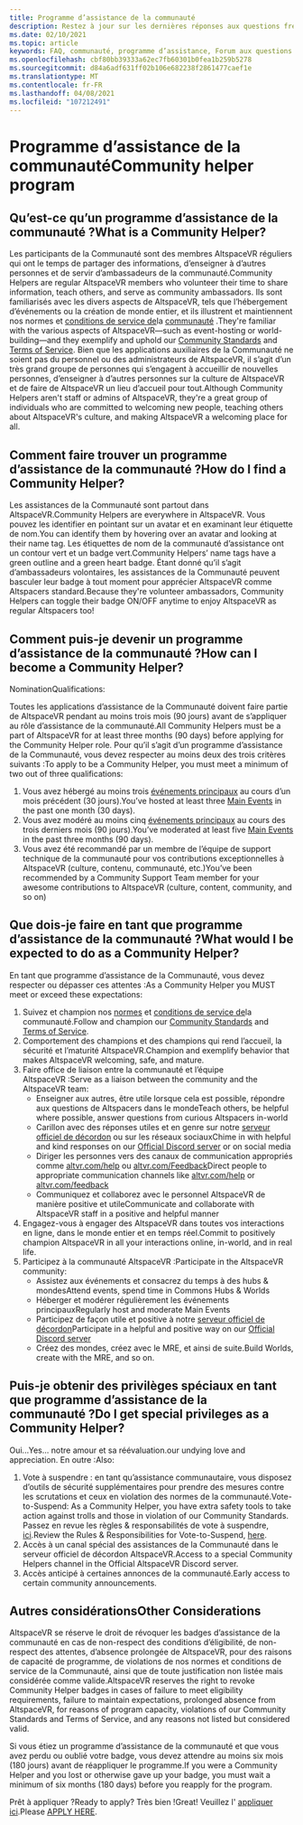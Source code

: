 ```yaml
---
title: Programme d’assistance de la communauté
description: Restez à jour sur les dernières réponses aux questions fréquemment posées sur la communauté AltspaceVR.
ms.date: 02/10/2021
ms.topic: article
keywords: FAQ, communauté, programme d’assistance, Forum aux questions
ms.openlocfilehash: cbf80bb39333a62ec7fb60301b0fea1b259b5278
ms.sourcegitcommit: d84a6adf631ff02b106e682238f2861477caef1e
ms.translationtype: MT
ms.contentlocale: fr-FR
ms.lasthandoff: 04/08/2021
ms.locfileid: "107212491"
---
```

# <a name="community-helper-program"></a><span data-ttu-id="0bc34-104">Programme d’assistance de la communauté</span><span class="sxs-lookup"><span data-stu-id="0bc34-104">Community helper program</span></span>

## <a name="what-is-a-community-helper"></a><span data-ttu-id="0bc34-105">Qu’est-ce qu’un programme d’assistance de la communauté ?</span><span class="sxs-lookup"><span data-stu-id="0bc34-105">What is a Community Helper?</span></span> 

<span data-ttu-id="0bc34-106">Les participants de la Communauté sont des membres AltspaceVR réguliers qui ont le temps de partager des informations, d’enseigner à d’autres personnes et de servir d’ambassadeurs de la communauté.</span><span class="sxs-lookup"><span data-stu-id="0bc34-106">Community Helpers are regular AltspaceVR members who volunteer their time to share information, teach others, and serve as community ambassadors.</span></span> <span data-ttu-id="0bc34-107">Ils sont familiarisés avec les divers aspects de AltspaceVR, tels que l’hébergement d’événements ou la création de monde entier, et ils illustrent et maintiennent nos normes et [conditions de service de](terms-of-service.md)la [communauté](community-standards.md) .</span><span class="sxs-lookup"><span data-stu-id="0bc34-107">They're familiar with the various aspects of AltspaceVR—such as event-hosting or world-building—and they exemplify and uphold our [Community Standards](community-standards.md) and [Terms of Service](terms-of-service.md).</span></span> <span data-ttu-id="0bc34-108">Bien que les applications auxiliaires de la Communauté ne soient pas du personnel ou des administrateurs de AltspaceVR, il s’agit d’un très grand groupe de personnes qui s’engagent à accueillir de nouvelles personnes, d’enseigner à d’autres personnes sur la culture de AltspaceVR et de faire de AltspaceVR un lieu d’accueil pour tout.</span><span class="sxs-lookup"><span data-stu-id="0bc34-108">Although Community Helpers aren't staff or admins of AltspaceVR, they're a great group of individuals who are committed to welcoming new people, teaching others about AltspaceVR's culture, and making AltspaceVR a welcoming place for all.</span></span>

## <a name="how-do-i-find-a-community-helper"></a><span data-ttu-id="0bc34-109">Comment faire trouver un programme d’assistance de la communauté ?</span><span class="sxs-lookup"><span data-stu-id="0bc34-109">How do I find a Community Helper?</span></span> 
<span data-ttu-id="0bc34-110">Les assistances de la Communauté sont partout dans AltspaceVR.</span><span class="sxs-lookup"><span data-stu-id="0bc34-110">Community Helpers are everywhere in AltspaceVR.</span></span> <span data-ttu-id="0bc34-111">Vous pouvez les identifier en pointant sur un avatar et en examinant leur étiquette de nom.</span><span class="sxs-lookup"><span data-stu-id="0bc34-111">You can identify them by hovering over an avatar and looking at their name tag.</span></span> <span data-ttu-id="0bc34-112">Les étiquettes de nom de la communauté d’assistance ont un contour vert et un badge vert.</span><span class="sxs-lookup"><span data-stu-id="0bc34-112">Community Helpers’ name tags have a green outline and a green heart badge.</span></span> <span data-ttu-id="0bc34-113">Étant donné qu’il s’agit d’ambassadeurs volontaires, les assistances de la Communauté peuvent basculer leur badge à tout moment pour apprécier AltspaceVR comme Altspacers standard.</span><span class="sxs-lookup"><span data-stu-id="0bc34-113">Because they're volunteer ambassadors, Community Helpers can toggle their badge ON/OFF anytime to enjoy AltspaceVR as regular Altspacers too!</span></span>

## <a name="how-can-i-become-a-community-helper"></a><span data-ttu-id="0bc34-114">Comment puis-je devenir un programme d’assistance de la communauté ?</span><span class="sxs-lookup"><span data-stu-id="0bc34-114">How can I become a Community Helper?</span></span> 

<span data-ttu-id="0bc34-115">Nomination</span><span class="sxs-lookup"><span data-stu-id="0bc34-115">Qualifications:</span></span> 

<span data-ttu-id="0bc34-116">Toutes les applications d’assistance de la Communauté doivent faire partie de AltspaceVR pendant au moins trois mois (90 jours) avant de s’appliquer au rôle d’assistance de la communauté.</span><span class="sxs-lookup"><span data-stu-id="0bc34-116">All Community Helpers must be a part of AltspaceVR for at least three months (90 days) before applying for the Community Helper role.</span></span> <span data-ttu-id="0bc34-117">Pour qu’il s’agit d’un programme d’assistance de la Communauté, vous devez respecter au moins deux des trois critères suivants :</span><span class="sxs-lookup"><span data-stu-id="0bc34-117">To apply to be a Community Helper, you must meet a minimum of two out of three qualifications:</span></span> 

1. <span data-ttu-id="0bc34-118">Vous avez hébergé au moins trois [événements principaux](../tutorials/main-events.md) au cours d’un mois précédent (30 jours).</span><span class="sxs-lookup"><span data-stu-id="0bc34-118">You’ve hosted at least three [Main Events](../tutorials/main-events.md) in the past one month (30 days).</span></span> 
2. <span data-ttu-id="0bc34-119">Vous avez modéré au moins cinq [événements principaux](../tutorials/main-events.md) au cours des trois derniers mois (90 jours).</span><span class="sxs-lookup"><span data-stu-id="0bc34-119">You’ve moderated at least five [Main Events](../tutorials/main-events.md) in the past three months (90 days).</span></span> 
3. <span data-ttu-id="0bc34-120">Vous avez été recommandé par un membre de l’équipe de support technique de la communauté pour vos contributions exceptionnelles à AltspaceVR (culture, contenu, communauté, etc.)</span><span class="sxs-lookup"><span data-stu-id="0bc34-120">You’ve been recommended by a Community Support Team member for your awesome contributions to AltspaceVR (culture, content, community, and so on)</span></span>

## <a name="what-would-i-be-expected-to-do-as-a-community-helper"></a><span data-ttu-id="0bc34-121">Que dois-je faire en tant que programme d’assistance de la communauté ?</span><span class="sxs-lookup"><span data-stu-id="0bc34-121">What would I be expected to do as a Community Helper?</span></span> 

<span data-ttu-id="0bc34-122">En tant que programme d’assistance de la Communauté, vous devez respecter ou dépasser ces attentes :</span><span class="sxs-lookup"><span data-stu-id="0bc34-122">As a Community Helper you MUST meet or exceed these expectations:</span></span> 

1. <span data-ttu-id="0bc34-123">Suivez et champion nos [normes](community-standards.md) et [conditions de service de](terms-of-service.md)la communauté.</span><span class="sxs-lookup"><span data-stu-id="0bc34-123">Follow and champion our [Community Standards](community-standards.md) and [Terms of Service](terms-of-service.md).</span></span>
2. <span data-ttu-id="0bc34-124">Comportement des champions et des champions qui rend l’accueil, la sécurité et l’maturité AltspaceVR.</span><span class="sxs-lookup"><span data-stu-id="0bc34-124">Champion and exemplify behavior that makes AltspaceVR welcoming, safe, and mature.</span></span>
3. <span data-ttu-id="0bc34-125">Faire office de liaison entre la communauté et l’équipe AltspaceVR :</span><span class="sxs-lookup"><span data-stu-id="0bc34-125">Serve as a liaison between the community and the AltspaceVR team:</span></span>
    * <span data-ttu-id="0bc34-126">Enseigner aux autres, être utile lorsque cela est possible, répondre aux questions de Altspacers dans le monde</span><span class="sxs-lookup"><span data-stu-id="0bc34-126">Teach others, be helpful where possible, answer questions from curious Altspacers in-world</span></span>
    * <span data-ttu-id="0bc34-127">Carillon avec des réponses utiles et en genre sur notre [serveur officiel de décordon](https://altvr.com/discord) ou sur les réseaux sociaux</span><span class="sxs-lookup"><span data-stu-id="0bc34-127">Chime in with helpful and kind responses on our [Official Discord server](https://altvr.com/discord) or on social media</span></span>
    * <span data-ttu-id="0bc34-128">Diriger les personnes vers des canaux de communication appropriés comme [altvr.com/help](../world-building/getting-help.md) ou [altvr.com/Feedback](https://help.altvr.com/hc/requests/new?ticket_form_id=360001742213)</span><span class="sxs-lookup"><span data-stu-id="0bc34-128">Direct people to appropriate communication channels like [altvr.com/help](../world-building/getting-help.md) or [altvr.com/feedback](https://help.altvr.com/hc/requests/new?ticket_form_id=360001742213)</span></span>
    * <span data-ttu-id="0bc34-129">Communiquez et collaborez avec le personnel AltspaceVR de manière positive et utile</span><span class="sxs-lookup"><span data-stu-id="0bc34-129">Communicate and collaborate with AltspaceVR staff in a positive and helpful manner</span></span> 
4. <span data-ttu-id="0bc34-130">Engagez-vous à engager des AltspaceVR dans toutes vos interactions en ligne, dans le monde entier et en temps réel.</span><span class="sxs-lookup"><span data-stu-id="0bc34-130">Commit to positively champion AltspaceVR in all your interactions online, in-world, and in real life.</span></span> 
5. <span data-ttu-id="0bc34-131">Participez à la communauté AltspaceVR :</span><span class="sxs-lookup"><span data-stu-id="0bc34-131">Participate in the AltspaceVR community:</span></span>
    * <span data-ttu-id="0bc34-132">Assistez aux événements et consacrez du temps à des hubs & mondes</span><span class="sxs-lookup"><span data-stu-id="0bc34-132">Attend events, spend time in Commons Hubs & Worlds</span></span>
    * <span data-ttu-id="0bc34-133">Héberger et modérer régulièrement les événements principaux</span><span class="sxs-lookup"><span data-stu-id="0bc34-133">Regularly host and moderate Main Events</span></span>
    * <span data-ttu-id="0bc34-134">Participez de façon utile et positive à notre [serveur officiel de décordon](https://altvr.com/discord)</span><span class="sxs-lookup"><span data-stu-id="0bc34-134">Participate in a helpful and positive way on our [Official Discord server](https://altvr.com/discord)</span></span>
    * <span data-ttu-id="0bc34-135">Créez des mondes, créez avec le MRE, et ainsi de suite.</span><span class="sxs-lookup"><span data-stu-id="0bc34-135">Build Worlds, create with the MRE, and so on.</span></span> 

## <a name="do-i-get-special-privileges-as-a-community-helper"></a><span data-ttu-id="0bc34-136">Puis-je obtenir des privilèges spéciaux en tant que programme d’assistance de la communauté ?</span><span class="sxs-lookup"><span data-stu-id="0bc34-136">Do I get special privileges as a Community Helper?</span></span> 

<span data-ttu-id="0bc34-137">Oui...</span><span class="sxs-lookup"><span data-stu-id="0bc34-137">Yes…</span></span> <span data-ttu-id="0bc34-138">notre amour et sa réévaluation.</span><span class="sxs-lookup"><span data-stu-id="0bc34-138">our undying love and appreciation.</span></span> <span data-ttu-id="0bc34-139">En outre :</span><span class="sxs-lookup"><span data-stu-id="0bc34-139">Also:</span></span>

1. <span data-ttu-id="0bc34-140">Vote à suspendre : en tant qu’assistance communautaire, vous disposez d’outils de sécurité supplémentaires pour prendre des mesures contre les scrutations et ceux en violation des normes de la communauté.</span><span class="sxs-lookup"><span data-stu-id="0bc34-140">Vote-to-Suspend: As a Community Helper, you have extra safety tools to take action against trolls and those in violation of our Community Standards.</span></span> <span data-ttu-id="0bc34-141">Passez en revue les règles & responsabilités de vote à suspendre, [ici](community-helper-guide.md).</span><span class="sxs-lookup"><span data-stu-id="0bc34-141">Review the Rules & Responsibilities for Vote-to-Suspend, [here](community-helper-guide.md).</span></span>
2. <span data-ttu-id="0bc34-142">Accès à un canal spécial des assistances de la Communauté dans le serveur officiel de décordon AltspaceVR.</span><span class="sxs-lookup"><span data-stu-id="0bc34-142">Access to a special Community Helpers channel in the Official AltspaceVR Discord server.</span></span>
3. <span data-ttu-id="0bc34-143">Accès anticipé à certaines annonces de la communauté.</span><span class="sxs-lookup"><span data-stu-id="0bc34-143">Early access to certain community announcements.</span></span>

## <a name="other-considerations"></a><span data-ttu-id="0bc34-144">Autres considérations</span><span class="sxs-lookup"><span data-stu-id="0bc34-144">Other Considerations</span></span>

<span data-ttu-id="0bc34-145">AltspaceVR se réserve le droit de révoquer les badges d’assistance de la communauté en cas de non-respect des conditions d’éligibilité, de non-respect des attentes, d’absence prolongée de AltspaceVR, pour des raisons de capacité de programme, de violations de nos normes et conditions de service de la Communauté, ainsi que de toute justification non listée mais considérée comme valide.</span><span class="sxs-lookup"><span data-stu-id="0bc34-145">AltspaceVR reserves the right to revoke Community Helper badges in cases of failure to meet eligibility requirements, failure to maintain expectations, prolonged absence from AltspaceVR, for reasons of program capacity, violations of our Community Standards and Terms of Service, and any reasons not listed but considered valid.</span></span>

<span data-ttu-id="0bc34-146">Si vous étiez un programme d’assistance de la communauté et que vous avez perdu ou oublié votre badge, vous devez attendre au moins six mois (180 jours) avant de réappliquer le programme.</span><span class="sxs-lookup"><span data-stu-id="0bc34-146">If you were a Community Helper and you lost or otherwise gave up your badge, you must wait a minimum of six months (180 days) before you reapply for the program.</span></span>

<span data-ttu-id="0bc34-147">Prêt à appliquer ?</span><span class="sxs-lookup"><span data-stu-id="0bc34-147">Ready to apply?</span></span>
<span data-ttu-id="0bc34-148">Très bien !</span><span class="sxs-lookup"><span data-stu-id="0bc34-148">Great!</span></span> <span data-ttu-id="0bc34-149">Veuillez l' [appliquer ici](https://help.altvr.com/hc/requests/new?ticket_form_id=360002060313).</span><span class="sxs-lookup"><span data-stu-id="0bc34-149">Please [APPLY HERE](https://help.altvr.com/hc/requests/new?ticket_form_id=360002060313).</span></span>